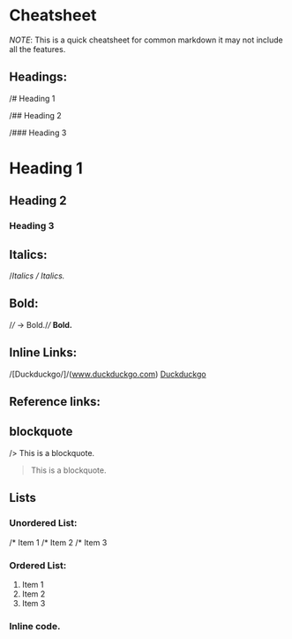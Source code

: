 # Cheatsheet

*NOTE*: This is a quick cheatsheet for common markdown it may not include all the features. 

## Headings: 

/# Heading 1

/## Heading 2

/### Heading 3

# Heading 1
## Heading 2
### Heading 3

## Italics: 

/*Italics /*
*Italics.*

## Bold: 

/*/* -> Bold./*/*
**Bold.**

## Inline Links: 

/[Duckduckgo/]/(www.duckduckgo.com)
[Duckduckgo](www.duckduckgo.com)

## Reference links:

## blockquote

/> This is a blockquote. 
> This is a blockquote. 

## Lists

### Unordered List: 

/* Item 1
/* Item 2
/* Item 3


### Ordered List: 

1. Item 1
1. Item 2
1. Item 3

### Inline code. 











